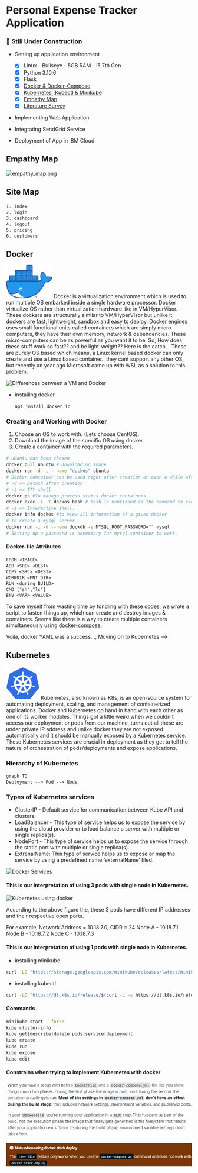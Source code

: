 # Personal Expense Tracker Application

### 🚧 Still Under Construction

- Setting up application environment
  - [X] Linux - Bullseye - 5GB RAM - i5 7th Gen
  - [X] Python 3.10.6
  - [X] Flask
  - [X] [Docker & Docker-Compose](#docker)
  - [X] [Kubernetes \[Kubectl & Minikube\]](#kubernetes)
  - [X] [Empathy Map](#empathy-map)
  - [X] [Literature Survey](Literature_Survey.pdf)

- Implementing Web Application

- Integrating SendGrid Service

- Deployment of App in IBM Cloud

## Empathy Map

![empathy_map.png](empathy_map.png)

## Site Map

```
1. index
2. login
3. dashboard
4. logout
5. pricing
6. customers
```

## Docker

<img src="_resources/629c20b332a090d680dface57413914f.png" width=125 alt="Docker LOGO">  
Docker is a virtualization environment which is used to run multiple OS embarked inside a single hardware processor. Docker virtualize OS rather than virtualization hardware like in VM/HyperVisor. These dockers are structurally similar to VM/HyperVisor but unlike it, dockers are fast, lightweight, sandbox and easy to deploy. Docker engines uses small functional units called containers which are simply micro-computers, they have their own memory, network & dependencies. These micro-computers can be as powerful as you want it to be. So, How does these stuff work so fast?? and be light-weight?? Here is the catch... These are purely OS based which means, a Linux kernel based docker can only create and use a Linux based container.. they cant support any other OS, but recently an year ago Microsoft came up with WSL as a solution to this problem.

![Differences between a VM and Docker](_resources/123213123131.png)  

- installing docker  

  `apt install docker.io`

### Creating and Working with Docker

1. Choose an OS to work with. (Lets choose CentOS).
2. Download the image of the specific OS using docker.
3. Create a container with the required parameters.

```sh
# Ubuntu has been chosen
docker pull ubuntu # Downloading Image
docker run -d -t --name "dockos" ubuntu
# Docker container can be used right after creation or even a while after creation.
# -d => Detach after creation
# -t => TTY shell.
docker ps #To manage process status docker containers
docker exec -i -t dockos bash # bash is mentioned as the command to execute
# -i => Interactive shell.
docker info dockos #to view all information of a given docker
# To create a mysql server
docker run -i -d --name dockdb -e MYSQL_ROOT_PASSWORD="" mysql
# Setting up a password is necessary for mysql container to work.
```

#### Docker-file Attributes

```
FROM <IMAGE>
ADD <SRC> <DEST>
COPY <SRC> <DEST>
WORKDIR <MNT DIR>
RUN <during BUILD>
CMD ["sh","ls"]
ENV <VAR> <VALUE>
```

To save myself from wasting time by fondling with these codes, we wrote a script to fasten things up, which can create and destroy images & containers. Seems like there is a way to create multiple containers simultaneously using [docker-compose](https://docs.docker.com/compose/compose-file/).

Voila, docker YAML was a success..., Moving on to Kubernetes -->

## Kubernetes

<img src="_resources/7049552d12ea67dbb20aac93edef6e62.png" width=90px>
Kubernetes, also known as K8s, is an open-source system for automating deployment, scaling, and management of containerized applications. Docker and Kubernetes go hand in hand with each other as one of its worker modules. 
Things got a little weird when we couldn't access our deployment or pods from our machine, turns out all these are under private IP address and unlike docker they are not exposed automatically and it should be manually exposed by a Kubernetes service. These Kubernetes services are crucial in deployment as they get to tell the nature of orchestration of pods/deployments and expose applications.

### Hierarchy of Kubernetes

```mermaid
graph TD
Deployment --> Pod --> Node
````

### Types of Kubernetes services

- ClusterIP - Default service for communication between Kube API and clusters.
- LoadBalancer -  This type of service helps us to expose the service by using the cloud provider or to load balance a server with multiple or single replica(s).
- NodePort - This type of service helps us to expose the service through the static port with multiple or single replica(s).
- ExtrenalName: This type of service helps us to expose or map the service by using a predefined name ‘externalName’ filed.

![Docker Services](_resources/a7d5cce1b78152b1a5bdf50cf7132c7b.png)

#### This is our interpretation of using 3 pods with single node in Kubernetes.

![Kubernetes using docker](_resources/kubernetes.png)

According to the above figure the, these 3 pods have different IP addresses and their respective open ports.

For example, Network Address = 10.18.7.0, CIDR = 24
 Node A - 10.18.7.1 
 Node B - 10.18.7.2
 Node C - 10.18.7.3

#### This is our interpretation of using 1 pods with single node in Kubernetes.

- installing minikube

```sh
curl -LO "https://storage.googleapis.com/minikube/releases/latest/minikube_latest_amd64.deb"
```

- installing kubectl

```sh
curl -LO "https://dl.k8s.io/release/$(curl -L -s https://dl.k8s.io/release/stable.txt)/bin/linux/amd64/kubectl"
```

#### Commands

```sh
minikube start --force
kube cluster-info
kube get|describe|delete pods|service|deployment
kube create
kube run 
kube expose
kube edit
```

#### Constrains when trying to implement Kubernetes with docker

![](_resources/da5c27c86414e36e2d458ce06e5ee35c.png)  

![](_resources/84f09c153e9b92b9124ed1fb21c55cee.png)  
